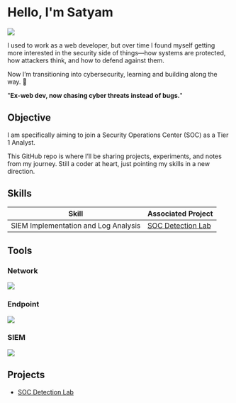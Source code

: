
# Hello, I'm Satyam
<a href="www.linkedin.com/in/satyam-bankar"><img src="https://img.shields.io/badge/-LinkedIn-0072b1?&style=for-the-badge&logo=linkedin&logoColor=white" /></a>

I used to work as a web developer, but over time I found myself getting more interested in the security side of things—how systems are protected, how attackers think, and how to defend against them.

Now I’m transitioning into cybersecurity, learning and building along the way.  🚀

"**Ex-web dev, now chasing cyber threats instead of bugs.**"

## Objective

I am specifically aiming to join a Security Operations Center (SOC) as a Tier 1 Analyst.

This GitHub repo is where I’ll be sharing projects, experiments, and notes from my journey. Still a coder at heart, just pointing my skills in a new direction.

## Skills

| Skill                                         | Associated Project         |
|-----------------------------------------------|----------------------------|
| SIEM Implementation and Log Analysis          | <a href="https://github.com/satyu-a/SOC-Detection-Lab.git">SOC Detection Lab</a>|



## Tools

### Network
<div>
    <img src="https://img.shields.io/badge/-Wireshark-1679A7?&style=for-the-badge&logo=Wireshark&logoColor=white" />
</div>

### Endpoint
<div>
    <img src="https://img.shields.io/badge/-Microsoft_Defender_for_Endpoint-00A4EF?&style=for-the-badge&logo=Microsoft&logoColor=white" />
</div>

### SIEM
<div>
    <img src="https://img.shields.io/badge/-Splunk-000000?&style=for-the-badge&logo=Splunk&logoColor=white" />
</div>

## Projects
- <a href="https://github.com/satyu-a/SOC-Detection-Lab.git">SOC Detection Lab</a>
